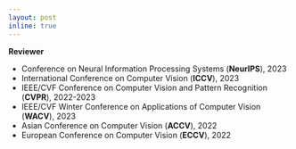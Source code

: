 ```yaml
---
layout: post
inline: true
---
```


**Reviewer** 
- Conference on Neural Information Processing Systems (**NeurIPS**), 2023
- International Conference on Computer Vision (**ICCV**), 2023
- IEEE/CVF Conference on Computer Vision and Pattern Recognition (**CVPR**), 2022-2023
- IEEE/CVF Winter Conference on Applications of Computer Vision (**WACV**), 2023
- Asian Conference on Computer Vision (**ACCV**), 2022
- European Conference on Computer Vision (**ECCV**), 2022

